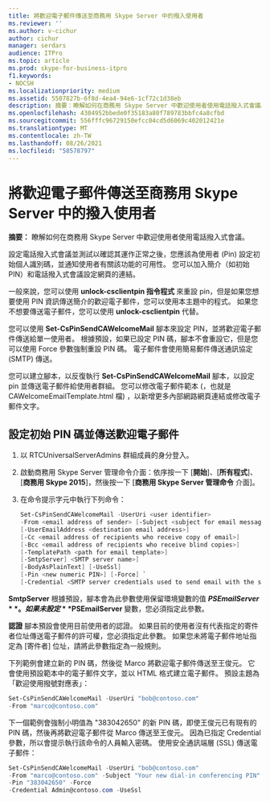 ```yaml
---
title: 將歡迎電子郵件傳送至商務用 Skype Server 中的撥入使用者
ms.reviewer: ''
ms.author: v-cichur
author: cichur
manager: serdars
audience: ITPro
ms.topic: article
ms.prod: skype-for-business-itpro
f1.keywords:
- NOCSH
ms.localizationpriority: medium
ms.assetid: 5507827b-6f8d-4ea4-94e6-1cf72c1d38eb
description: 摘要：瞭解如何在商務用 Skype Server 中歡迎使用者使用電話撥入式會議。
ms.openlocfilehash: 4304952bbede0f35183a80f789783bbfc4a8cfbd
ms.sourcegitcommit: 556fffc96729150efcc04cd5d6069c402012421e
ms.translationtype: MT
ms.contentlocale: zh-TW
ms.lasthandoff: 08/26/2021
ms.locfileid: "58578797"
---
```

# <a name="send-welcome-email-to-dial-in-users-in-skype-for-business-server"></a>將歡迎電子郵件傳送至商務用 Skype Server 中的撥入使用者
 
**摘要：** 瞭解如何在商務用 Skype Server 中歡迎使用者使用電話撥入式會議。
  
設定電話撥入式會議並測試以確認其運作正常之後，您應該為使用者 (Pin) 設定初始個人識別碼，並通知使用者有關該功能的可用性。 您可以加入簡介（如初始 PIN）和電話撥入式會議設定網頁的連結。 
  
一般來說，您可以使用 **unlock-csclientpin 指令程式** 來重設 pin，但是如果您想要使用 PIN 資訊傳送簡介的歡迎電子郵件，您可以使用本主題中的程式。 如果您不想要傳送電子郵件，您可以使用 **unlock-csclientpin** 代替。
  
您可以使用 **Set-CsPinSendCAWelcomeMail** 腳本來設定 PIN，並將歡迎電子郵件傳送給單一使用者。 根據預設，如果已設定 PIN 碼，腳本不會重設它，但是您可以使用 Force 參數強制重設 PIN 碼。 電子郵件會使用簡易郵件傳送通訊協定 (SMTP) 傳送。
  
您可以建立腳本，以反復執行 **Set-CsPinSendCAWelcomeMail** 腳本，以設定 pin 並傳送電子郵件給使用者群組。 您可以修改電子郵件範本 (，也就是 CAWelcomeEmailTemplate.html 檔) ，以新增更多內部網路網頁連結或修改電子郵件文字。
  


## <a name="set-an-initial-pin-and-send-welcome-email"></a>設定初始 PIN 碼並傳送歡迎電子郵件

1. 以 RTCUniversalServerAdmins 群組成員的身分登入。
    
2. 啟動商務用 Skype Server 管理命令介面：依序按一下 [**開始**]、[**所有程式**]、[**商務用 Skype 2015**]，然後按一下 [**商務用 Skype Server 管理命令** 介面]。
    
3. 在命令提示字元中執行下列命令：
    
   ```PowerShell
   Set-CsPinSendCAWelcomeMail -UserUri <user identifier>
   -From <email address of sender> [-Subject <subject for email message>]
   [-UserEmailAddress <destination email address>]
   [-Cc <email address of recipients who receive copy of email>]
   [-Bcc <email address of recipients who receive blind copies>]
   [-TemplatePath <path for email template>]
   [-SmtpServer] <SMTP server name>]
   [-BodyAsPlainText] [-UseSsl]
   [-Pin <new numeric PIN>] [-Force] `
   [-Credential <SMTP server credentials used to send email with the specified From address>]
   ```

**SmtpServer** 根據預設，腳本會為此參數使用保留環境變數的值 **$PSEmailServer** 。 如果未設定 **$PSEmailServer** 變數，您必須指定此參數。
    
**認證** 腳本預設會使用目前使用者的認證。 如果目前的使用者沒有代表指定的寄件者位址傳送電子郵件的許可權，您必須指定此參數。 如果您未將電子郵件地址指定為 [寄件者] 位址，請將此參數指定為一般規則。
    
下列範例會建立新的 PIN 碼，然後從 Marco 將歡迎電子郵件傳送至王俊元。 它會使用預設範本中的電子郵件文字，並以 HTML 格式建立電子郵件。 預設主題為「歡迎使用撥號對應表」：
  
```PowerShell
Set-CsPinSendCAWelcomeMail -UserUri "bob@contoso.com"
-From "marco@contoso.com"
```

下一個範例會強制小明值為 "383042650" 的新 PIN 碼，即使王俊元已有現有的 PIN 碼，然後再將歡迎電子郵件從 Marco 傳送至王俊元。 因為已指定 Credential 參數，所以會提示執行該命令的人員輸入密碼。 使用安全通訊端層 (SSL) 傳送電子郵件：
  
```PowerShell
Set-CsPinSendCAWelcomeMail -UserUri "bob@contoso.com"
-From "marco@contoso.com" -Subject "Your new dial-in conferencing PIN"
-Pin "383042650" -Force
-Credential Admin@contoso.com -UseSsl
```
